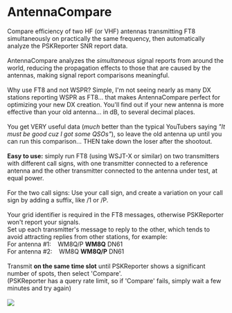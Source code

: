 # AntennaCompare
Compare efficiency of two HF (or VHF) antennas transmitting FT8 simultaneously on practically the same frequency, then automatically analyze the PSKReporter SNR report data.
<br><br>AntennaCompare analyzes the <i>simultaneous</i> signal reports from around the world, reducing the propagation effects to those that are caused by the antennas, making signal report comparisons meaningful.
<br><br>Why use FT8 and not WSPR? Simple, I'm not seeing nearly as many DX stations reporting WSPR as FT8... that makes AntennaCompare perfect for optimizing your new DX creation. You'll find out if your new antenna is more effective than your old antenna... in dB, to several decimal places.
<br><br>You get VERY useful data (<i>much</i> better than the typical YouTubers saying <i>"It must be good cuz I got some QSOs"</i>), so leave the old antenna up until you can run this comparison... THEN take down the loser after the shootout.
<br><br><b>Easy to use:</b> simply run FT8 (using WSJT-X or similar) on two transmitters with different call signs, with one transmitter connected to a reference antenna and the other transmitter connected to the antenna under test, at equal power.
<br><br>For the two call signs: Use your call sign, and create a variation on your call sign by adding a suffix, like /1 or /P.
<br><br>Your grid identifier is required in the FT8 messages, otherwise PSKReporter won't report your signals.
<br>Set up each transmitter's message to reply to the other, which tends to avoid attracting replies from other stations, for example:
<br>For antenna #1: &nbsp;&nbsp; WM8Q/P <b>WM8Q</b> DN61
<br>For antenna #2: &nbsp;&nbsp; WM8Q <b>WM8Q/P</b> DN61
<br><br>Transmit <b>on the same time slot</b> until PSKReporter shows a significant number of spots, then select 'Compare'.
<br>(PSKReporter has a query rate limit, so if 'Compare' fails, simply wait a few minutes and try again)
<br><br><img src="https://github.com/avantol/AntennaCompare/AntennaCompare.JPG">
